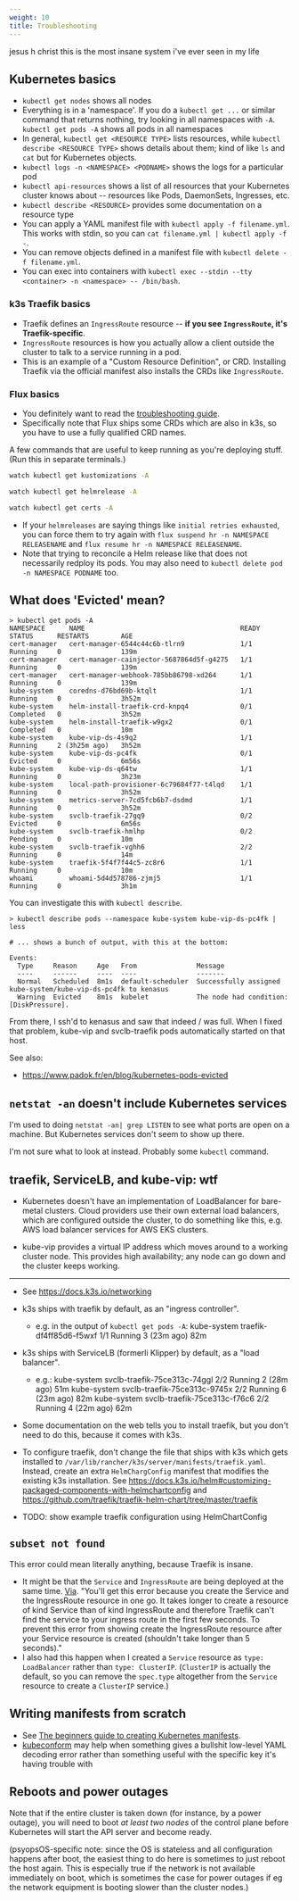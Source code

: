 ```yaml
---
weight: 10
title: Troubleshooting
---
```


jesus h christ this is the most insane system i've ever seen in my life

## Kubernetes basics

* `kubectl get nodes` shows all nodes
* Everything is in a 'namespace'.
  If you do a `kubectl get ...` or similar command that returns nothing, try looking in all namespaces with `-A`.
  `kubectl get pods -A` shows all pods in all namespaces
* In general, `kubectl get <RESOURCE TYPE>` lists resources,
  while `kubectl describe <RESOURCE TYPE>` shows details about them;
  kind of like `ls` and `cat` but for Kubernetes objects.
* `kubectl logs -n <NAMESPACE> <PODNAME>` shows the logs for a particular pod
* `kubectl api-resources` shows a list of all resources that your Kubernetes cluster knows about --
  resources like Pods, DaemonSets, Ingresses, etc.
* `kubectl describe <RESOURCE>` provides some documentation on a resource type
* You can apply a YAML manifest file with `kubectl apply -f filename.yml`.
  This works with stdin, so you can `cat filename.yml | kubectl apply -f -`.
* You can remove objects defined in a manifest file with `kubectl delete -f filename.yml`.
* You can exec into containers with
  `kubectl exec --stdin --tty <container> -n <namespace> -- /bin/bash`.

### k3s Traefik basics

* Traefik defines an `IngressRoute` resource --
  **if you see `IngressRoute`, it's Traefik-specific**.
* `IngressRoute` resources is how you actually allow a client outside the cluster to talk to a service running in a pod.
* This is an example of a "Custom Resource Definition", or CRD.
  Installing Traefik via the official manifest also installs the CRDs like `IngressRoute`.

### Flux basics

* You definitely want to read the
  [troubleshooting guide](https://fluxcd.io/flux/cheatsheets/troubleshooting).
* Specifically note that Flux ships some CRDs which are also in k3s,
  so you have to use a fully qualified CRD names.

A few commands that are useful to keep running as you're deploying stuff.
(Run this in separate terminals.)

```sh
watch kubectl get kustomizations -A

watch kubectl get helmrelease -A

watch kubectl get certs -A
```

* If your `helmreleases` are saying things like `initial retries exhausted`,
  you can force them to try again with
  `flux suspend hr -n NAMESPACE RELEASENAME`
  and `flux resume hr -n NAMESPACE RELEASENAME`.
* Note that trying to reconcile a Helm release like that does not necessarily redploy its pods.
  You may also need to `kubectl delete pod -n NAMESPACE PODNAME` too.

## What does 'Evicted' mean?

```
> kubectl get pods -A
NAMESPACE      NAME                                       READY   STATUS      RESTARTS        AGE
cert-manager   cert-manager-6544c44c6b-tlrn9              1/1     Running     0               139m
cert-manager   cert-manager-cainjector-5687864d5f-g4275   1/1     Running     0               139m
cert-manager   cert-manager-webhook-785bb86798-xd264      1/1     Running     0               139m
kube-system    coredns-d76bd69b-ktqlt                     1/1     Running     0               3h52m
kube-system    helm-install-traefik-crd-knpq4             0/1     Completed   0               3h52m
kube-system    helm-install-traefik-w9gx2                 0/1     Completed   0               10m
kube-system    kube-vip-ds-4s9q2                          1/1     Running     2 (3h25m ago)   3h52m
kube-system    kube-vip-ds-pc4fk                          0/1     Evicted     0               6m56s
kube-system    kube-vip-ds-q64tw                          1/1     Running     0               3h23m
kube-system    local-path-provisioner-6c79684f77-t4lqd    1/1     Running     0               3h52m
kube-system    metrics-server-7cd5fcb6b7-dsdmd            1/1     Running     0               3h52m
kube-system    svclb-traefik-27gq9                        0/2     Evicted     0               6m56s
kube-system    svclb-traefik-hmlhp                        0/2     Pending     0               10m
kube-system    svclb-traefik-vghh6                        2/2     Running     0               14m
kube-system    traefik-5f4f7f44c5-zc8r6                   1/1     Running     0               10m
whoami         whoami-5d4d578786-zjmj5                    1/1     Running     0               3h1m
```

You can investigate this with `kubectl describe`.

```
> kubectl describe pods --namespace kube-system kube-vip-ds-pc4fk | less

# ... shows a bunch of output, with this at the bottom:

Events:
  Type     Reason     Age   From               Message
  ----     ------     ----  ----               -------
  Normal   Scheduled  8m1s  default-scheduler  Successfully assigned kube-system/kube-vip-ds-pc4fk to kenasus
  Warning  Evicted    8m1s  kubelet            The node had condition: [DiskPressure].
```

From there, I ssh'd to kenasus and saw that indeed / was full.
When I fixed that problem, kube-vip and svclb-traefik pods automatically started on that host.

See also:

* <https://www.padok.fr/en/blog/kubernetes-pods-evicted>

## `netstat -an` doesn't include Kubernetes services

I'm used to doing `netstat -an| grep LISTEN` to see what ports are open on a machine.
But Kubernetes services don't seem to show up there.

I'm not sure what to look at instead.
Probably some `kubectl` command.

## traefik, ServiceLB, and kube-vip: wtf

* Kubernetes doesn't have an implementation of LoadBalancer for bare-metal clusters.
  Cloud providers use their own external load balancers, which are configured outside the cluster,
  to do something like this, e.g. AWS load balancer services for AWS EKS clusters.

* kube-vip provides a virtual IP address which moves around to a working cluster node.
  This provides high availability; any node can go down and the cluster keeps working.

---

* See <https://docs.k3s.io/networking>

* k3s ships with traefik by default, as an "ingress controller".
  * e.g. in the output of `kubectl get pods -A`:
        kube-system   traefik-df4ff85d6-f5wxf                   1/1     Running     3 (23m ago)   82m
* k3s ships with ServiceLB (formerli Klipper) by default, as a "load balancer".
  * e.g.:
        kube-system   svclb-traefik-75ce313c-74ggl              2/2     Running     2 (28m ago)   51m
        kube-system   svclb-traefik-75ce313c-9745x              2/2     Running     6 (23m ago)   82m
        kube-system   svclb-traefik-75ce313c-f76c6              2/2     Running     4 (22m ago)   62m
* Some documentation on the web tells you to install traefik, but you don't need to do this, because it comes with k3s.
* To configure traefik, don't change the file that ships with k3s which gets installed to `/var/lib/rancher/k3s/server/manifests/traefik.yaml`.
  Instead, create an extra `HelmChargConfig` manifest that modifies the existing k3s installation.
  See <https://docs.k3s.io/helm#customizing-packaged-components-with-helmchartconfig>
  and <https://github.com/traefik/traefik-helm-chart/tree/master/traefik>
* TODO: show example traefik configuration using HelmChartConfig

## `subset not found`

This error could mean literally anything, because Traefik is insane.

* It might be that the `Service` and `IngressRoute` are being deployed at the same time.
  [Via](https://www.reddit.com/r/kubernetes/comments/lfi838/k3s_traefik_24_tls_doesnt_work/hyxbqfe/).
  "You'll get this error because you create the Service and the IngressRoute resource in one go. It takes longer to create a resource of kind Service than of kind IngressRoute and therefore Traefik can't find the service to your ingress route in the first few seconds. To prevent this error from showing create the IngressRoute resource after your Service resource is created (shouldn't take longer than 5 seconds)."
* I also had this happen when I created a `Service` resource as `type: LoadBalancer` rather than `type: ClusterIP`.
  (`ClusterIP` is actually the default, so you can remove the `spec.type` altogether from the `Service` resource to create a `ClusterIP` service.)

## Writing manifests from scratch

* See [The beginners guide to creating Kubernetes manifests](https://prefetch.net/blog/2019/10/16/the-beginners-guide-to-creating-kubernetes-manifests/).
* [kubeconform](https://github.com/yannh/kubeconform) may help when something gives a bullshit low-level YAML decoding error rather than something useful with the specific key it's having trouble with

## Reboots and power outages

Note that if the entire cluster is taken down
(for instance, by a power outage),
you will need to boot _at least two nodes_ of the control plane
before Kubernetes will start the API server and become ready.

(psyopsOS-specific note: since the OS is stateless and all configuration happens after boot,
the easiest thing to do here is sometimes to just reboot the host again.
This is especially true if the network is not available immediately on boot,
which is sometimes the case for power outages
if eg the network equipment is booting slower than the cluster nodes.)
